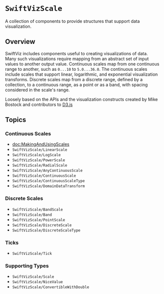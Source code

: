 # ``SwiftVizScale``

A collection of components to provide structures that support data visualization.

## Overview

SwiftViz includes components useful to creating visualizations of data.
Many such visualizations require mapping from an abstract set of input values to another output value.
Continuous scales map from one continuous range to another, such as `0...10` to `5.0...36.0`. 
The continuous scales include scales that support linear, logarithmic, and exponential visualization transforms.
Discrete scales map from a discrete range, defined by a collection, to a continuous range, as a point or as a band, with spacing considered in the scale's range.

Loosely based on the APIs and the visualization constructs created by Mike Bostock and contributors to [D3.js](https://d3js.org)

## Topics

### Continuous Scales

- <doc:MakingAndUsingScales>
- ``SwiftVizScale/LinearScale``
- ``SwiftVizScale/LogScale``
- ``SwiftVizScale/PowerScale``
- ``SwiftVizScale/RadialScale``
- ``SwiftVizScale/AnyContinuousScale``
- ``SwiftVizScale/ContinuousScale``
- ``SwiftVizScale/ContinuousScaleType``
- ``SwiftVizScale/DomainDataTransform``

### Discrete Scales

- ``SwiftVizScale/BandScale``
- ``SwiftVizScale/Band``
- ``SwiftVizScale/PointScale``
- ``SwiftVizScale/DiscreteScale``
- ``SwiftVizScale/DiscreteScaleType``

### Ticks

- ``SwiftVizScale/Tick``

### Supporting Types

- ``SwiftVizScale/Scale``
- ``SwiftVizScale/NiceValue``
- ``SwiftVizScale/ConvertibleWithDouble``

